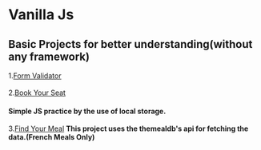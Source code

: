 # Vanilla Js
 <h2>Basic Projects for better understanding(without any framework)<br></h2>
 1.<a href="https://github.com/iamketan56/Vanilla-Js/tree/main/Form%20Validator">Form Validator</a>
 <br>
<br>
2.<a href = "https://iamketan56.github.io/Vanilla-Js/Book%20Your%20Ticket/index.html">Book Your Seat</a>
<h4>Simple JS practice by the use of local storage.</h4>
3.<a href = "https://iamketan56.github.io/Vanilla-Js/Find%20Your%20Meal/index.html">Find Your Meal</a>
<b>This project uses the themealdb's api for fetching the data.(French Meals Only)</b>


